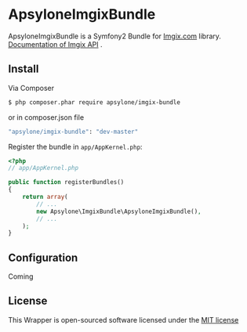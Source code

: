 # ApsyloneImgixBundle
ApsyloneImgixBundle is a Symfony2 Bundle for [Imgix.com](Imgix.com) library. [Documentation of Imgix API](https://docs.imgix.com/apis/url) .

## Install

Via Composer

``` bash
$ php composer.phar require apsylone/imgix-bundle
```
or in composer.json file
``` bash
"apsylone/imgix-bundle": "dev-master"
```

Register the bundle in `app/AppKernel.php`:

``` php
<?php
// app/AppKernel.php

public function registerBundles()
{
    return array(
        // ...
        new Apsylone\ImgixBundle\ApsyloneImgixBundle(),
        // ...
    );
}
```

## Configuration

Coming

## License

This Wrapper is open-sourced software licensed under the [MIT license](https://opensource.org/licenses/MIT)